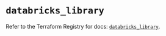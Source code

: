 # `databricks_library`

Refer to the Terraform Registry for docs: [`databricks_library`](https://registry.terraform.io/providers/databricks/databricks/1.45.0/docs/resources/library).

